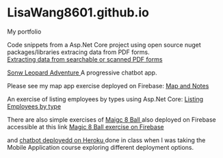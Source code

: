 # LisaWang8601.github.io
My portfolio

Code snippets from a Asp.Net Core project using open source nuget packages/libraries extracing data from PDF forms.  
 <a href="https://github.com/LisaWang8601/dotnet-Core" >Extracting data from searchable or scanned PDF forms</a>

<a href="https://github.com/LisaWang8601/ChatBot-SnowLeopardAdventure" > Sonw Leopard Adventure </a>
A progressive chatbot app. 

Please see my map app exercise deployed on Firebase: <a href="https://sw-map-34597.firebaseapp.com
" > Map and Notes </a> 

An exercise of listing employees by types using Asp.Net Core: <a href="https://github.com/LisaWang8601/EmployeeList" > Listing Employees by type </a>

There are also simple exercises of <a href="https://github.com/LisaWang8601/magic8ball" > Maigc 8 Ball </a>  also deployed on Firebase accessible at this link <a href="https://magic-8-ball-500c5.firebaseapp.com">Magic 8 Ball exercise on Firebase</a>

and <a href="https://github.com/LisaWang8601/feb22HerokuChat" >chatbot deployedd on Heroku </a> done in class when I was taking the Mobile Application course exploring different deployment options.
